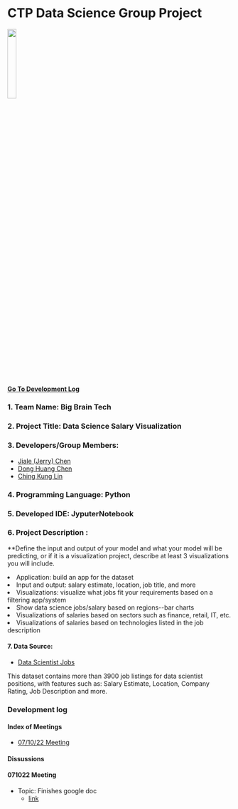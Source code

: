 # CTP Data Science Group Project
<p align="left">
<img src="https://media-exp1.licdn.com/dms/image/C4E0BAQE2heJzO0qrMA/company-logo_200_200/0/1657824337700?e=2147483647&v=beta&t=lOco_8ge4JOQea6C5JBXpuieNKbVoi6q-WLzIo7aTJY" width=20%>
</p>

#### [Go To Development Log](#Development-log)

### 1. Team Name: Big Brain Tech 
### 2. Project Title: Data Science Salary Visualization 
### 3. Developers/Group Members:    
- [Jiale (Jerry) Chen](https://www.linkedin.com/in/jiale-jerry-chen/)
- [Dong Huang Chen](https://www.linkedin.com/in/dong-huang-chen/)        
- [Ching Kung Lin](https://www.linkedin.com/in/chingkung310/)       

### 4. Programming Language: Python

### 5. Developed IDE: JyputerNotebook

### 6. Project Description :
<p>
**Define the input and output of your model and what your model will be predicting, or if it is a visualization project, describe at least 3 visualizations you will include.

<li>Application: build an app for the dataset</li>
<li>Input and output: salary estimate, location, job title, and more</li>
<li>Visualizations: visualize what jobs fit your requirements based on a filtering app/system</li>

<li>Show data science jobs/salary based on regions--bar charts</li>
<li>Visualizations of salaries based on sectors such as finance, retail, IT, etc.</li>
<li>Visualizations of salaries based on technologies listed in the job description</li>
</p>

#### 7. Data Source: 
- [Data Scientist Jobs](https://www.kaggle.com/datasets/andrewmvd/data-scientist-jobs)
<p>This dataset contains more than 3900 job listings for data scientist positions, with features such as: Salary Estimate, Location, Company Rating, Job Description and more.
</p>

### Development log

#### Index of Meetings
- [07/10/22 Meeting](#071022-Meeting)

#### Dissussions
#### 071022 Meeting
- Topic: Finishes google doc
  - [link](https://docs.google.com/document/d/14zOF2lpeaLmrz-pu4IraAosDAAVrIYAjxrhn7c_PFT8/)
